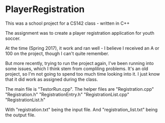 # PlayerRegistration
This was a school project for a CS142 class - written in C++

The assignment was to create a player registration application for youth soccer. 

At the time (Spring 2017), it work and ran well - I believe I received an A or 100 on the project, though I can't quite remember.

But more recently, trying to run the project again, I've been running into some issues, which I think stem from compliling problems. It's an old project, so I'm not going to spend too much time looking into it. I just know that it did work as assigned during the class.


The main file is "TestorRun.cpp".
The helper files are "Registration.cpp"
                     "Registration.h"
                     "RegistrationEntry.h"
                     "RegistrationList.cpp"
                     "RegistrationList.h"
                     
With "registration.txt" being the input file.
And "registration_list.txt" being the output file.
